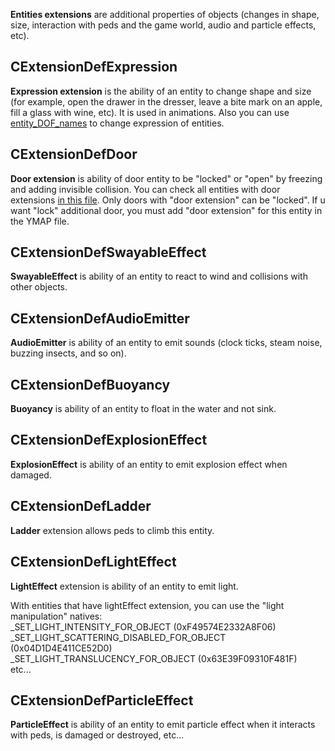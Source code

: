 **Entities extensions** are additional properties of objects (changes in shape, size, interaction with peds and the game world, audio and particle effects, etc).

## CExtensionDefExpression

**Expression extension** is the ability of an entity to change shape and size (for example, open the drawer in the dresser, leave a bite mark on an apple, fill a glass with wine, etc). It is used in animations. Also you can use [entity_DOF_names](https://github.com/femga/rdr3_discoveries/blob/master/objects/entity_extensions/entity_extensions___expressions___entity_DOF_names.lua) to change expression of entities.

## CExtensionDefDoor

**Door extension** is ability of door entity to be "locked" or "open" by freezing and adding invisible collision. You can check all entities with door extensions [in this file](https://github.com/femga/rdr3_discoveries/blob/master/doorHashes/doorhashes.lua). Only doors with "door extension" can be "locked". If u want "lock" additional door, you must add "door extension" for this entity in the YMAP file.

## CExtensionDefSwayableEffect

**SwayableEffect** is ability of an entity to react to wind and collisions with other objects.

## CExtensionDefAudioEmitter

**AudioEmitter** is ability of an entity to emit sounds (clock ticks, steam noise, buzzing insects, and so on).

## CExtensionDefBuoyancy

**Buoyancy** is ability of an entity to float in the water and not sink.

## CExtensionDefExplosionEffect

**ExplosionEffect** is ability of an entity to emit explosion effect when damaged.

## CExtensionDefLadder

**Ladder** extension allows peds to climb this entity.

## CExtensionDefLightEffect

**LightEffect** extension is ability of an entity to emit light.

With entities that have lightEffect extension, you can use the "light manipulation" natives:<br>
	_SET_LIGHT_INTENSITY_FOR_OBJECT		(0xF49574E2332A8F06)<br>
	_SET_LIGHT_SCATTERING_DISABLED_FOR_OBJECT	(0x04D1D4E411CE52D0)<br>
	_SET_LIGHT_TRANSLUCENCY_FOR_OBJECT	(0x63E39F09310F481F)<br>
	etc...<br>

## CExtensionDefParticleEffect

**ParticleEffect** is ability of an entity to emit particle effect when it interacts with peds, is damaged or destroyed, etc...